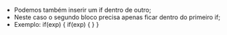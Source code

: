 * Podemos também inserir um if dentro de outro; 
* Neste caso o segundo bloco precisa apenas ficar dentro do primeiro if; 
* Exemplo: if(exp) { if(exp) { } }